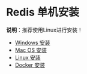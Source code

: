 # Redis 单机安装

**说明**：推荐使用Linux进行安装！

- [Windows 安装](Windows/README.md)
- [Mac OS 安装](MacOS/README.md)
- [Linux 安装](Linux/README.md)
- [Docker 安装](Docker/README.md)

